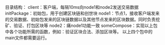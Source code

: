 目录结构：
client：客户端，每隔10ms向node1和node2发送交易数据
initPackage：初始包，用于创建区块链和创世块
node1：节点1，接收客户端发来的交易数据、初始包发来的区块链数据以及其他节点发来的区块数据。同时负责挖矿、验证、打包区块等
node2：痛node1功能一致
someCompose：实现以上包中各个功能所需的函数，例如：验证区块合法、添加区块等。
以上四个包中的main文件都需要运行。
